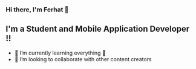 ### Hi there, I'm Ferhat  👋

## I'm a Student and Mobile Application Developer !!

- 🌱 I’m currently learning everything 🤣
- 👯 I’m looking to collaborate with other content creators




